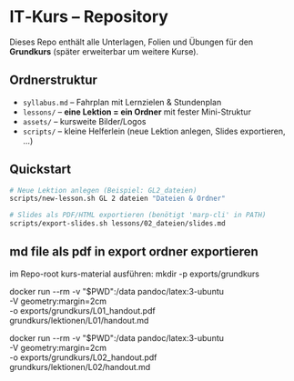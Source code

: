 # IT‑Kurs – Repository

Dieses Repo enthält alle Unterlagen, Folien und Übungen für den **Grundkurs** (später erweiterbar um weitere Kurse).

## Ordnerstruktur
- `syllabus.md` – Fahrplan mit Lernzielen & Stundenplan
- `lessons/` – **eine Lektion = ein Ordner** mit fester Mini-Struktur
- `assets/` – kursweite Bilder/Logos
- `scripts/` – kleine Helferlein (neue Lektion anlegen, Slides exportieren, …)

## Quickstart
```bash
# Neue Lektion anlegen (Beispiel: GL2_dateien)
scripts/new-lesson.sh GL 2 dateien "Dateien & Ordner"

# Slides als PDF/HTML exportieren (benötigt 'marp-cli' in PATH)
scripts/export-slides.sh lessons/02_dateien/slides.md
```
## md file als pdf in export ordner exportieren
im Repo-root kurs-material ausführen:
mkdir -p exports/grundkurs

docker run --rm -v "$PWD":/data pandoc/latex:3-ubuntu \
  -V geometry:margin=2cm \
  -o exports/grundkurs/L01_handout.pdf \
  grundkurs/lektionen/L01/handout.md

docker run --rm -v "$PWD":/data pandoc/latex:3-ubuntu \
  -V geometry:margin=2cm \
  -o exports/grundkurs/L02_handout.pdf \
  grundkurs/lektionen/L02/handout.md

  